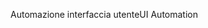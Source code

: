 <span data-ttu-id="45ea3-101">Automazione interfaccia utente</span><span class="sxs-lookup"><span data-stu-id="45ea3-101">UI Automation</span></span>